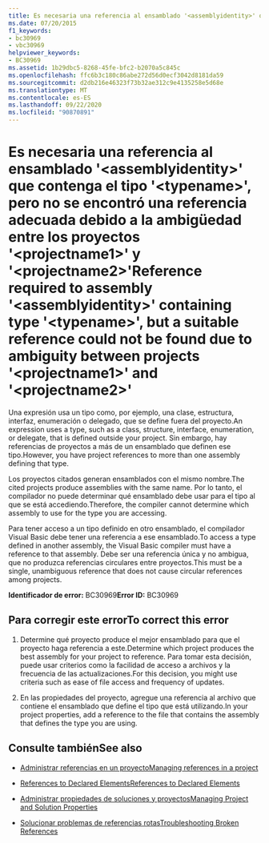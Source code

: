 ```yaml
---
title: Es necesaria una referencia al ensamblado '<assemblyidentity>' que contenga el tipo '<typename>', pero no se encontró una referencia adecuada debido a la ambigüedad entre los proyectos '<projectname1>' y '<projectname2>'
ms.date: 07/20/2015
f1_keywords:
- bc30969
- vbc30969
helpviewer_keywords:
- BC30969
ms.assetid: 1b29dbc5-8268-45fe-bfc2-b2070a5c845c
ms.openlocfilehash: ffc6b3c180c86abe272d56d0ecf3042d8181da59
ms.sourcegitcommit: d2db216e46323f73b32ae312c9e4135258e5d68e
ms.translationtype: MT
ms.contentlocale: es-ES
ms.lasthandoff: 09/22/2020
ms.locfileid: "90870891"
---
```

# <a name="reference-required-to-assembly-assemblyidentity-containing-type-typename-but-a-suitable-reference-could-not-be-found-due-to-ambiguity-between-projects-projectname1-and-projectname2"></a><span data-ttu-id="811fd-102">Es necesaria una referencia al ensamblado '\<assemblyidentity>' que contenga el tipo '\<typename>', pero no se encontró una referencia adecuada debido a la ambigüedad entre los proyectos '\<projectname1>' y '\<projectname2>'</span><span class="sxs-lookup"><span data-stu-id="811fd-102">Reference required to assembly '\<assemblyidentity>' containing type '\<typename>', but a suitable reference could not be found due to ambiguity between projects '\<projectname1>' and '\<projectname2>'</span></span>

<span data-ttu-id="811fd-103">Una expresión usa un tipo como, por ejemplo, una clase, estructura, interfaz, enumeración o delegado, que se define fuera del proyecto.</span><span class="sxs-lookup"><span data-stu-id="811fd-103">An expression uses a type, such as a class, structure, interface, enumeration, or delegate, that is defined outside your project.</span></span> <span data-ttu-id="811fd-104">Sin embargo, hay referencias de proyectos a más de un ensamblado que definen ese tipo.</span><span class="sxs-lookup"><span data-stu-id="811fd-104">However, you have project references to more than one assembly defining that type.</span></span>  
  
 <span data-ttu-id="811fd-105">Los proyectos citados generan ensamblados con el mismo nombre.</span><span class="sxs-lookup"><span data-stu-id="811fd-105">The cited projects produce assemblies with the same name.</span></span> <span data-ttu-id="811fd-106">Por lo tanto, el compilador no puede determinar qué ensamblado debe usar para el tipo al que se está accediendo.</span><span class="sxs-lookup"><span data-stu-id="811fd-106">Therefore, the compiler cannot determine which assembly to use for the type you are accessing.</span></span>  
  
 <span data-ttu-id="811fd-107">Para tener acceso a un tipo definido en otro ensamblado, el compilador Visual Basic debe tener una referencia a ese ensamblado.</span><span class="sxs-lookup"><span data-stu-id="811fd-107">To access a type defined in another assembly, the Visual Basic compiler must have a reference to that assembly.</span></span> <span data-ttu-id="811fd-108">Debe ser una referencia única y no ambigua, que no produzca referencias circulares entre proyectos.</span><span class="sxs-lookup"><span data-stu-id="811fd-108">This must be a single, unambiguous reference that does not cause circular references among projects.</span></span>  
  
 <span data-ttu-id="811fd-109">**Identificador de error:** BC30969</span><span class="sxs-lookup"><span data-stu-id="811fd-109">**Error ID:** BC30969</span></span>  
  
## <a name="to-correct-this-error"></a><span data-ttu-id="811fd-110">Para corregir este error</span><span class="sxs-lookup"><span data-stu-id="811fd-110">To correct this error</span></span>  
  
1. <span data-ttu-id="811fd-111">Determine qué proyecto produce el mejor ensamblado para que el proyecto haga referencia a este.</span><span class="sxs-lookup"><span data-stu-id="811fd-111">Determine which project produces the best assembly for your project to reference.</span></span> <span data-ttu-id="811fd-112">Para tomar esta decisión, puede usar criterios como la facilidad de acceso a archivos y la frecuencia de las actualizaciones.</span><span class="sxs-lookup"><span data-stu-id="811fd-112">For this decision, you might use criteria such as ease of file access and frequency of updates.</span></span>  
  
2. <span data-ttu-id="811fd-113">En las propiedades del proyecto, agregue una referencia al archivo que contiene el ensamblado que define el tipo que está utilizando.</span><span class="sxs-lookup"><span data-stu-id="811fd-113">In your project properties, add a reference to the file that contains the assembly that defines the type you are using.</span></span>  
  
## <a name="see-also"></a><span data-ttu-id="811fd-114">Consulte también</span><span class="sxs-lookup"><span data-stu-id="811fd-114">See also</span></span>

- [<span data-ttu-id="811fd-115">Administrar referencias en un proyecto</span><span class="sxs-lookup"><span data-stu-id="811fd-115">Managing references in a project</span></span>](/visualstudio/ide/managing-references-in-a-project)
- [<span data-ttu-id="811fd-116">References to Declared Elements</span><span class="sxs-lookup"><span data-stu-id="811fd-116">References to Declared Elements</span></span>](../../programming-guide/language-features/declared-elements/references-to-declared-elements.md)

- [<span data-ttu-id="811fd-117">Administrar propiedades de soluciones y proyectos</span><span class="sxs-lookup"><span data-stu-id="811fd-117">Managing Project and Solution Properties</span></span>](/visualstudio/ide/managing-project-and-solution-properties)
- [<span data-ttu-id="811fd-118">Solucionar problemas de referencias rotas</span><span class="sxs-lookup"><span data-stu-id="811fd-118">Troubleshooting Broken References</span></span>](/visualstudio/ide/troubleshooting-broken-references)
